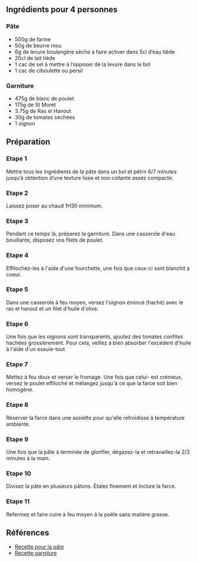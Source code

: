 ## Ingrédients pour 4 personnes

### Pâte

- 500g de farine
- 50g de beurre mou
- 6g de levure boulangère sèche à faire activer dans 5cl d’eau tiède
- 20cl de lait tiède
- 1 cac de sel à mettre à l’opposer de la levure dans le bol
- 1 cac de ciboulette ou persil

### Garniture

- 475g de blanc de poulet
- 175g de St Moret
- 3.75g de Ras el Hanout
- 30g de tomates séchées
- 1 oignon

## Préparation

### Etape 1

Mettre tous les ingrédients de la pâte dans un bol et pétrir 6/7 minutes jusqu’à obtention d’une texture lisse et non collante assez compacte.

### Etape 2

Laissez poser au chaud 1H30 minimum.

### Etape 3

Pendant ce temps là, préparez la garniture. Dans une casserole d'eau bouillante, disposez vos filets de poulet.

### Etape 4

Effilochez-les à l'aide d'une fourchette, une fois que ceux-ci sont blanchit à coeur.

### Etape 5

Dans une casserole à feu moyen, versez l'oignon émincé (haché) avec le ras el hanout et un filet d'huile d'olive.

### Etape 6

Une fois que les oignons sont transparents, ajoutez des tomates confites hachées grossièrement. Pour cela, veillez à bien absorber l'excédent d'huile à l'aide d'un essuie-tout.

### Etape 7

Mettez à feu doux et verser le fromage. Une fois que celui- est crémeux, versez le poulet effiloché et mélangez jusqu'à ce que la farce soit bien homogène.

### Etape 8

Réserver la farce dans une assiette pour qu'elle refroidisse à température ambiante.

### Etape 9

Une fois que la pâte à terminée de glonfler, dégazez-la et retravaillez-la 2/3 minutes à la main.

### Etape 10

Divisez la pâte en plusieurs pâtons. Étalez finement et inclure la farce.

### Etape 11

Refermez et faire cuire à feu moyen à la poêle sans matière grasse.

## Références

- [Recette pour la pâte](https://www.instagram.com/p/Cg1X54JITo4/)
- [Recette garniture](https://recettehealthy.com/empanadas-poulet-fromage-frais/)

